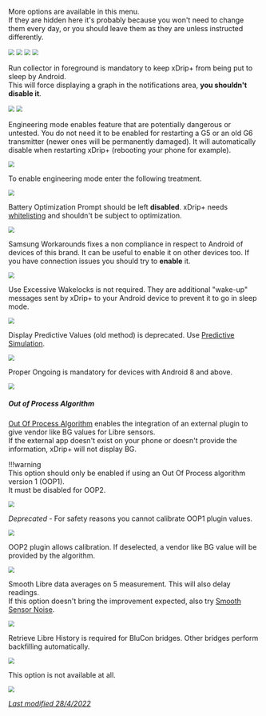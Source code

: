 More options are available in this menu.  
If they are hidden here it's probably because you won't need to change them every day, or you should leave them as they are unless instructed differently.

<img src="../../images/hamburger_menu.png" style="zoom:75%;" />  
<img src="../../images/M-S.png" style="zoom:75%;" />  
<img src="../../images/M-S-LCS.png" style="zoom:75%;" />  
<img src="../images/M-S-LCS15.png" style="zoom:75%;" />

Run collector in foreground is mandatory to keep xDrip+ from being put to sleep by Android.  
This will force displaying a graph in the notifications area, **you shouldn't disable it**.

<img src="../images/M-S-LCS15a.png" style="zoom:75%;" />

<img src="../images/M-S-LCS15a2.png" style="zoom:75%;" />

Engineering mode enables feature that are potentially dangerous or untested. You do not need it to be enabled for restarting a G5 or an old G6 transmitter (newer ones will be permanently damaged). It will automatically disable when restarting xDrip+ (rebooting your phone for example).

<img src="../images/M-S-LCS15b.png" style="zoom:75%;" />

To enable engineering mode enter the following treatment.

<img src="../images/M-S-LCS15b2.png" style="zoom:75%;" />

Battery Optimization Prompt should be left **disabled**. xDrip+ needs [whitelisting](../../install/install/#authorize-background-activity) and shouldn't be subject to optimization. 

<img src="../images/M-S-LCS15c.png" style="zoom:75%;" />

Samsung Workarounds fixes a non compliance in respect to Android of devices of this brand. It can be useful to enable it on other devices too. If you have connection issues you should try to **enable** it.

<img src="../images/M-S-LCS15j.png" style="zoom:75%;" />

Use Excessive Wakelocks is not required. They are additional "wake-up" messages sent by xDrip+ to your Android device to prevent it to go in sleep mode. 

<img src="../images/M-S-LCS15e.png" style="zoom:75%;" />

Display Predictive Values (old method) is deprecated. Use [Predictive Simulation](../predictions/).

<img src="../images/M-S-LCS15e.png" style="zoom:75%;" />

Proper Ongoing is mandatory for devices with Android 8 and above.

<img src="../images/M-S-LCS15g.png" style="zoom:75%;" />

##### Out of Process Algorithm

[Out Of Process Algorithm](../OOP) enables the integration of an external plugin to give vendor like BG values for Libre sensors.  
If the external app doesn't exist on your phone or doesn't provide the information, xDrip+ will not display BG.

!!!warning  
    This option should only be enabled if using an Out Of Process algorithm version 1 (OOP1).  
    It must be disabled for OOP2.

<img src="../images/M-S-LCS15h.png" style="zoom:75%;" />

*Deprecated* - For safety reasons you cannot calibrate OOP1 plugin values.

<img src="../images/M-S-LCS15i.png" style="zoom:75%;" />

OOP2 plugin allows calibration. If deselected, a vendor like BG value will be provided by the algorithm.

<img src="../images/M-S-LCS15i2.png" style="zoom:75%;" />

Smooth Libre data averages on 5 measurement. This will also delay readings.  
If this option doesn't bring the improvement expected, also try [Smooth Sensor Noise](../display/#smooth-sensor-noise).

<img src="../images/M-S-LCS15j.png" style="zoom:75%;" />

Retrieve Libre History is required for BluCon bridges. Other bridges perform backfilling automatically.

<img src="../images/M-S-LCS15k.png" style="zoom:75%;" />

This option is not available at all.

<img src="../images/M-S-LCS15l.png" style="zoom:75%;" />

</br>

[*Last modified 28/4/2022*](https://github.com/NightscoutFoundation/xDrip/releases/tag/2022.03.27)